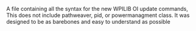 A file containing all the syntax for the new WPILIB OI update commands, This does not include pathweaver, pid, or powermanagment class. 
It was designed to be as barebones and easy to understand as possible
